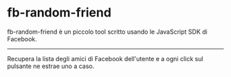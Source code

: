 fb-random-friend
================
fb-random-friend è un piccolo tool scritto usando le JavaScript SDK di Facebook.

--------
Recupera la lista degli amici di Facebook dell'utente e a ogni click sul pulsante ne estrae uno a caso.
